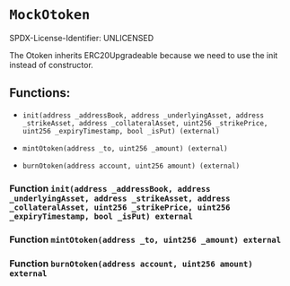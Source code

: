 # `MockOtoken`

SPDX-License-Identifier: UNLICENSED

The Otoken inherits ERC20Upgradeable because we need to use the init instead of constructor.

## Functions:

- `init(address _addressBook, address _underlyingAsset, address _strikeAsset, address _collateralAsset, uint256 _strikePrice, uint256 _expiryTimestamp, bool _isPut) (external)`

- `mintOtoken(address _to, uint256 _amount) (external)`

- `burnOtoken(address account, uint256 amount) (external)`

### Function `init(address _addressBook, address _underlyingAsset, address _strikeAsset, address _collateralAsset, uint256 _strikePrice, uint256 _expiryTimestamp, bool _isPut) external`

### Function `mintOtoken(address _to, uint256 _amount) external`

### Function `burnOtoken(address account, uint256 amount) external`
